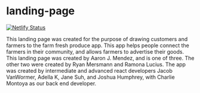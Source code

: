 # landing-page
[![Netlify Status](https://api.netlify.com/api/v1/badges/521699fa-e263-4d9c-9358-aacb95e0b6e2/deploy-status)](https://app.netlify.com/sites/wizardly-swanson-fefda0/deploys)

This landing page was created for the purpose of drawing customers and farmers to the farm fresh produce app. This app helps people connect the farmers in their community, and allows farmers to advertise their goods. This landing page was created by Aaron J. Mendez, and is one of three. The other two were created by Ryan Mersmann and Ramona Lucius. The app was created by intermediate and advanced react developers Jacob VanWormer, Adella K, Jane Suh, and Joshua Humphrey, with Charlie Montoya as our back end developer.